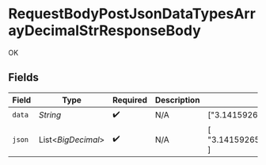 # RequestBodyPostJsonDataTypesArrayDecimalStrResponseBody

OK


## Fields

| Field                                  | Type                                   | Required                               | Description                            | Example                                |
| -------------------------------------- | -------------------------------------- | -------------------------------------- | -------------------------------------- | -------------------------------------- |
| `data`                                 | *String*                               | :heavy_check_mark:                     | N/A                                    | ["3.141592653589793438462643383279"]   |
| `json`                                 | List\<*BigDecimal*>                    | :heavy_check_mark:                     | N/A                                    | [<br/>"3.141592653589793438462643383279"<br/>] |